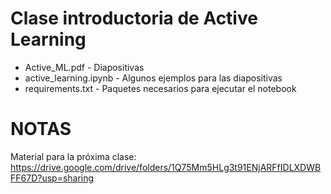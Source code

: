 # Clase introductoria de Active Learning
 - Active_ML.pdf - Diapositivas
 - active_learning.ipynb - Algunos ejemplos para las diapositivas
 - requirements.txt - Paquetes necesarios para ejecutar el notebook


# NOTAS
Material para la próxima clase: https://drive.google.com/drive/folders/1Q75Mm5HLg3t91ENjARFfIDLXDWBFF67D?usp=sharing